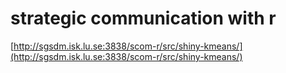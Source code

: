 # strategic communication with r
[http://sgsdm.isk.lu.se:3838/scom-r/src/shiny-kmeans/](http://sgsdm.isk.lu.se:3838/scom-r/src/shiny-kmeans/)
